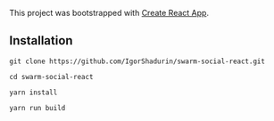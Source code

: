This project was bootstrapped with [Create React App](https://github.com/facebook/create-react-app).

## Installation


`git clone https://github.com/IgorShadurin/swarm-social-react.git`

`cd swarm-social-react`

`yarn install`

`yarn run build`
